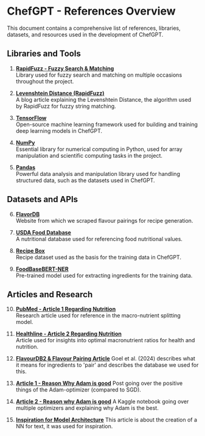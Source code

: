 # ChefGPT - References Overview

This document contains a comprehensive list of references, libraries, datasets, and resources used in the development of ChefGPT.

## Libraries and Tools

1. **[RapidFuzz - Fuzzy Search & Matching](https://github.com/rapidfuzz/RapidFuzz)**  
  Library used for fuzzy search and matching on multiple occasions throughout the project.

2. **[Levenshtein Distance (RapidFuzz)](https://medium.com/analytics-vidhya/fuzzy-matching-in-python-2def168dee4a)**  
  A blog article explaining the Levenshtein Distance, the algorithm used by RapidFuzz for fuzzy string matching.

3. **[TensorFlow](https://www.tensorflow.org/)**  
  Open-source machine learning framework used for building and training deep learning models in ChefGPT.

4. **[NumPy](https://numpy.org/)**  
  Essential library for numerical computing in Python, used for array manipulation and scientific computing tasks in the project.

5. **[Pandas](https://pandas.pydata.org/)**  
  Powerful data analysis and manipulation library used for handling structured data, such as the datasets used in ChefGPT.

## Datasets and APIs

6. **[FlavorDB](https://cosylab.iiitd.edu.in/flavordb2/#)**  
  Website from which we scraped flavour pairings for recipe generation.

7. **[USDA Food Database](https://fdc.nal.usda.gov/)**  
  A nutritional database used for referencing food nutritional values.

8. **[Recipe Box](https://github.com/rtlee9/recipe-box)**  
  Recipe dataset used as the basis for the training data in ChefGPT.

9. **[FoodBaseBERT-NER](https://huggingface.co/Dizex/FoodBaseBERT-NER)**  
  Pre-trained model used for extracting ingredients for the training data.

## Articles and Research

10. **[PubMed - Article 1 Regarding Nutrition](https://pubmed.ncbi.nlm.nih.gov/15107010/)**  
  Research article used for reference in the macro-nutrient splitting model.

11. **[Healthline - Article 2 Regarding Nutrition](https://www.healthline.com/nutrition/best-macronutrient-ratio?utm_source=chatgpt.com)**  
  Article used for insights into optimal macronutrient ratios for health and nutrition.

12. **[FlavourDB2 & Flavour Pairing Article](https://ift.onlinelibrary.wiley.com/doi/10.1111/1750-3841.17298?af=R)**
    Goel et al. (2024) describes what it means for ingredients to 'pair' and describes the database we used for this.

13. **[Article 1 - Reason Why Adam is good](https://www.quora.com/Why-is-the-Adam-optimization-algorithm-better-than-gradient-descent)**
    Post going over the positive things of the Adam-optimizer (compared to SGD).

14. **[Article 2 - Reason why Adam is good](https://www.kaggle.com/code/mukeshmanral/optimizers-fast-optimizers)**
    A Kaggle notebook going over multiple optimizers and explaining why Adam is the best.

15. **[Inspiration for Model Architecture](https://www.atmosera.com/blog/text-classification-with-neural-networks/)**
    This article is about the creation of a NN for text, it was used for inspiration.
